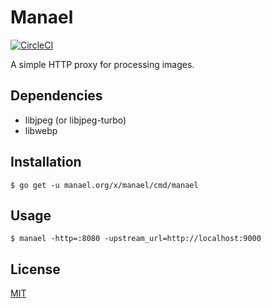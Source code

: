 # Manael

[![CircleCI](https://circleci.com/gh/manaelproxy/manael/tree/master.svg?style=shield)](https://circleci.com/gh/manaelproxy/manael/tree/master)

A simple HTTP proxy for processing images.

## Dependencies

- libjpeg (or libjpeg-turbo)
- libwebp

## Installation

```console
$ go get -u manael.org/x/manael/cmd/manael
```

## Usage

```console
$ manael -http=:8080 -upstream_url=http://localhost:9000
```

## License

[MIT](/LICENSE)

